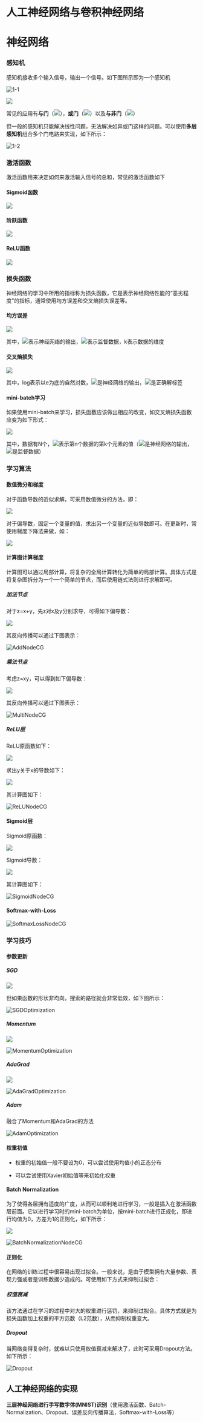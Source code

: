 # 人工神经网络与卷积神经网络

# 神经网络

### 感知机

感知机接收多个输入信号，输出一个信号。如下图所示即为一个感知机

![1-1](./Image/1-1.jpg)

<img src="http://latex.codecogs.com/gif.latex?y=\begin{cases}0\quad (w_1x_1+w_2\le \theta)\\1\quad (w_1x_1+_2x_2>\theta)\end{cases}"/>

常见的应用有**与门**（<img src="http://latex.codecogs.com/gif.latex?(w_1,w_2,\theta)=(0.5,0.5,0.7)"/>），**或门**（<img src="http://latex.codecogs.com/gif.latex?(w_1,w_2,\theta)=(0.5,0.5,-0.2)"/>）以及**与非门**（<img src="http://latex.codecogs.com/gif.latex?(w_1,w_2,\theta)=(-0.5,-0.5,-0.7)"/>）

但一般的感知机只能解决线性问题，无法解决如异或门这样的问题。可以使用**多层感知机**组合多个门电路来实现，如下所示：

![1-2](./Image/1-2.jpg)

### 激活函数

激活函数用来决定如何来激活输入信号的总和，常见的激活函数如下

#### Sigmoid函数

<img src="http://latex.codecogs.com/gif.latex?h(x)=\frac{1}{1+exp(-x)}"/>

#### 阶跃函数

<img src="http://latex.codecogs.com/gif.latex?h(x)=\begin{cases}0\quad (x\le0)\\1\quad(x>0)\end{cases}"/>

#### ReLU函数

<img src="http://latex.codecogs.com/gif.latex?h(x)=\begin{cases}x\quad(x>0)\\0\quad(x\le0)\end{cases}"/>

### 损失函数

神经网络的学习中所用的指标称为损失函数，它是表示神经网络性能的“恶劣程度”的指标，通常使用均方误差和交叉熵损失误差等。

#### 均方误差

<img src="http://latex.codecogs.com/gif.latex?E=\frac{1}{2}\sum_k(y_k-t_k)^2"/>

其中，<img  src="http://latex.codecogs.com/gif.latex?y_k"/>表示神经网络的输出，<img src="http://latex.codecogs.com/gif.latex?t_k"/>表示监督数据，k表示数据的维度

#### 交叉熵损失

<img src="http://latex.codecogs.com/gif.latex?E=-\sum_kt_klog(y_k)"/>

其中，log表示以e为底的自然对数，<img src="http://latex.codecogs.com/gif.latex?y_k"/>是神经网络的输出，<img src="http://latex.codecogs.com/gif.latex?t_k"/>是正确解标签

#### mini-batch学习

如果使用mini-batch来学习，损失函数应该做出相应的改变，如交叉熵损失函数应变为如下形式：

<img src="http://latex.codecogs.com/gif.latex?E=-\frac{1}{N}\sum_n\sum_kt_{nk}log(y_{nk})"/>

其中，数据有N个，<img src="http://latex.codecogs.com/gif.latex?t_{nk}"/>表示第n个数据的第k个元素的值（<img src="http://latex.codecogs.com/gif.latex?y_{nk}"/>是神经网络的输出，<img src="http://latex.codecogs.com/gif.latex?t_{nk}"/>是监督数据）

### 学习算法

#### 数值微分和梯度

对于函数导数的近似求解，可采用数值微分的方法，即：

<img src="http://latex.codecogs.com/gif.latex?\frac{df(x)}{dx}=\lim_{h\to0}\frac{f(x+h)-f(x)}{h}"/>

对于偏导数，固定一个变量的值，求出另一个变量的近似导数即可。在更新时，常使用梯度下降法来做，如：

<img src="http://latex.codecogs.com/gif.latex?x_0=x_0-\eta\frac{d f}{d x_0}\\x_1=x_1-\eta\frac{d f}{d x_1}"/>      

#### 计算图计算梯度

计算图可以通过局部计算，将复杂的全局计算转化为简单的局部计算。具体方式是将复杂图拆分为一个一个简单的节点，而后使用链式法则进行求解即可。

##### 加法节点

对于z=x+y，先z对x及y分别求导，可得如下偏导数：

<img src="http://latex.codecogs.com/gif.latex?\frac{d z}{d x}=1\\ \frac{d z}{d y}=1"/>

其反向传播可以通过下图表示：

![AddNodeCG](./Image/AddNodeCG.jpg)

##### 乘法节点

考虑z=xy，可以得到如下偏导数：

<img src="http://latex.codecogs.com/gif.latex?\frac{d z}{d x}=y\\ \frac{d z}{d y}=x"/>

其反向传播可以通过下图表示：

![MultiNodeCG](./Image/MultiNodeCG.jpg)

##### ReLU层

ReLU原函数如下：

<img src="http://latex.codecogs.com/gif.latex?y=\begin{cases}x\quad(x>0)\\0\quad(x\le0)\end{cases}"/>

求出y关于x的导数如下：

<img src="http://latex.codecogs.com/gif.latex?\frac{d y}{d x}=\begin{cases}1\quad(x>0)\\ 0\quad(x\le0)\end{cases}"/>

其计算图如下：

![ReLUNodeCG](./Image/ReLUNodeCG.jpg)

#### Sigmoid层

Sigmoid原函数：

<img src="http://latex.codecogs.com/gif.latex?y=\frac{1}{1+exp(-x)}"/>

Sigmoid导数：

<img src="http://latex.codecogs.com/gif.latex?\frac{dy}{dx}=y(1-y)"/>

其计算图如下：

![SigmoidNodeCG](./Image/SigmoidNodeCG.jpg)

#### Softmax-with-Loss

![SoftmaxLossNodeCG](./Image/SoftmaxLossNodeCG.jpg)

### 学习技巧

#### 参数更新

##### SGD

<img src="http://latex.codecogs.com/gif.latex?W\leftarrow W-\eta"/>

但如果函数的形状非均向，搜索的路径就会非常低效，如下图所示：

![SGDOptimization](./Image/SGDOptimization.jpg)

##### Momentum

<img src="http://latex.codecogs.com/gif.latex?v\leftarrow \alpha v-\eta\frac{dL}{dW}\\W\leftarrow W+v"/>

![MomentumOptimization](./Image/MomentumOptimization.jpg)

##### AdaGrad

<img src="http://latex.codecogs.com/gif.latex?h\leftarrow h+\frac{dL}{dW}\bigodot\frac{dL}{dW}\\W\leftarrow W-\eta\frac{1}{\sqrt{h}}\frac{dL}{dW}"/>

![AdaGradOptimization](./Image/AdaGradOptimization.jpg)

##### Adam

融合了Momentum和AdaGrad的方法

![AdamOptimization](./Image/AdamOptimization.jpg)

#### 权重初值

* 权重的初始值一般不要设为0，可以尝试使用均值小的正态分布

* 可以尝试使用Xavier初始值等来初始化权重

#### Batch Normalization

为了使得各层拥有适度的广度，从而可以顺利地进行学习，一般是插入在激活函数层前面。它以进行学习时的mini-batch为单位，按mini-batch进行正规化，即进行均值为0，方差为1的正则化，如下所示：

<img src="http://latex.codecogs.com/gif.latex?\mu_B\leftarrow\frac{1}{m}\sum_{i=1}^mx_i\\\sigma_B^2\leftarrow\frac{1}{m}\sum_{i=1}^m(x_i-\mu_B)^2\\\hat{x_i}\leftarrow\frac{x_i-\mu_B}{\sqrt{\sigma_B^2+\xi}}\\y_i\leftarrow\gamma\hat{x_i}+\beta"/>

![BatchNormalizationNodeCG](./Image/BatchNormalizationNodeCG.jpg)

#### 正则化

在网络的训练过程中很容易出现过拟合。一般来说，是由于模型拥有大量参数、表现力强或者是训练数据少造成的。可使用如下方式来抑制过拟合：

##### 权值衰减

该方法通过在学习的过程中对大的权重进行惩罚，来抑制过拟合。具体方式就是为损失函数加上权重的平方范数（L2范数），从而抑制权重变大。

##### Dropout

当网络变得复杂时，就难以只使用权值衰减来解决了，此时可采用Dropout方法。如下所示：

![Dropout](./Image/Dropout.jpg)

## 人工神经网络的实现



**三层神经网络进行手写数字体(MNIST)识别**（使用激活函数、Batch-Normalization、Dropout、误差反向传播算法，Softmax-with-Loss等）











